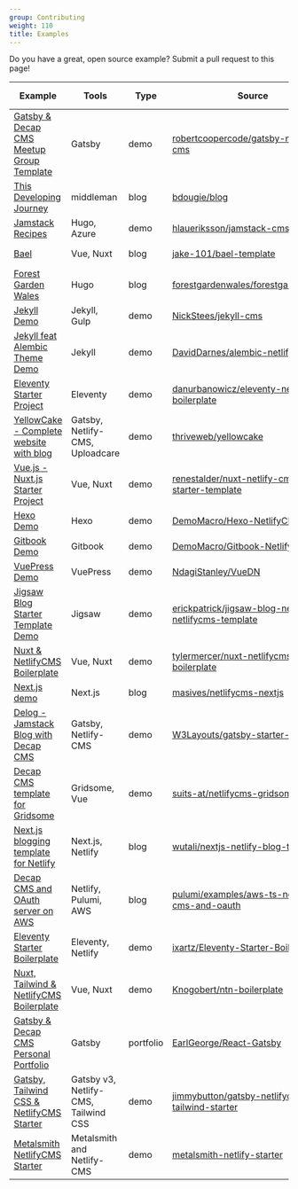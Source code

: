 ```yaml
---
group: Contributing
weight: 110
title: Examples
---
```


Do you have a great, open source example? Submit a pull request to this page!

Example | Tools | Type | Source | More info |
--- | --- | --- | --- | ---
[Gatsby & Decap CMS Meetup Group Template](https://github.com/robertcoopercode/gatsby-netlify-cms) | Gatsby | demo | [robertcoopercode/gatsby-netlify-cms](https://github.com/robertcoopercode/gatsby-netlify-cms) | [blog post](https://blog.logrocket.com/gatsby-netlify-cms-a-perfect-pairing-d50d59d16f67)
[This Developing Journey](https://briandouglas.me) | middleman | blog | [bdougie/blog](https://github.com/bdougie/blog) | [blog post](https://www.netlify.com/blog/2017/04/20/creating-a-blog-with-middleman-and-netlify-cms/)
[Jamstack Recipes](https://jamstack-cms.netlify.com) | Hugo, Azure | demo | [hlaueriksson/jamstack-cms](https://github.com/hlaueriksson/jamstack-cms) | [blog post](http://conductofcode.io/post/managing-content-for-a-jamstack-site-with-netlify-cms/)
[Bael](https://bael-theme.jake101.com/) | Vue, Nuxt | blog | [jake-101/bael-template](https://github.com/jake-101/bael-template) | [blog post](https://bael-theme.jake101.com/blog/2018-06-19-top-10-reasons-why)
[Forest Garden Wales](https://www.forestgarden.wales/) | Hugo | blog | [forestgardenwales/forestgarden.wales](https://github.com/forestgardenwales/forestgarden.wales) | [blog post](https://www.forestgarden.wales/blog/now-using-netlify-cms/)
[Jekyll Demo](https://jekyll-netlifycms.netlify.com/) | Jekyll, Gulp | demo | [NickStees/jekyll-cms](https://github.com/NickStees/jekyll-cms) | [read me](https://github.com/NickStees/jekyll-cms)
[Jekyll feat Alembic Theme Demo](https://alembic-kit-demo.netlify.com/) | Jekyll | demo | [DavidDarnes/alembic-netlifycms-kit](https://github.com/daviddarnes/alembic-netlifycms-kit) | [read me](https://github.com/daviddarnes/alembic-netlifycms-kit#starter-kit-for-alembic-with-netlify-cms)
[Eleventy Starter Project](https://eleventy-netlify-boilerplate.netlify.com/) | Eleventy | demo | [danurbanowicz/eleventy-netlify-boilerplate](https://github.com/danurbanowicz/eleventy-netlify-boilerplate) | [read me](https://github.com/danurbanowicz/eleventy-netlify-boilerplate)
[YellowCake - Complete website with blog](https://yellowcake.netlify.com) | Gatsby, Netlify-CMS, Uploadcare | demo | [thriveweb/yellowcake](https://github.com/thriveweb/yellowcake/) | [blog post](https://thriveweb.com.au/the-lab/yellowcake-gatsby-react-js-starter-project/)
[Vue.js - Nuxt.js Starter Project](https://github.com/renestalder/nuxt-netlify-cms-starter-template) | Vue, Nuxt | demo | [renestalder/nuxt-netlify-cms-starter-template](https://github.com/renestalder/nuxt-netlify-cms-starter-template) | [read me](https://github.com/renestalder/nuxt-netlify-cms-starter-template)
[Hexo Demo](https://hexocms.imst.xyz/) | Hexo | demo | [DemoMacro/Hexo-NetlifyCMS](https://github.com/DemoMacro/Hexo-NetlifyCMS) | [read me](https://github.com/DemoMacro/Hexo-NetlifyCMS)
[Gitbook Demo](https://gitbook.imst.xyz/) | Gitbook | demo | [DemoMacro/Gitbook-NetlifyCMS](https://github.com/DemoMacro/Gitbook-NetlifyCMS) | [read me](https://github.com/DemoMacro/Gitbook-NetlifyCMS)
[VuePress Demo](https://vuedn.netlify.app/) | VuePress | demo | [NdagiStanley/VueDN](https://github.com/NdagiStanley/VueDN) | [read me](https://github.com/NdagiStanley/VueDN)
[Jigsaw Blog Starter Template Demo](https://jigsaw-blog-netlify-netlifycms-template.netlify.com/) | Jigsaw | demo | [erickpatrick/jigsaw-blog-netlify-netlifycms-template](https://github.com/erickpatrick/jigsaw-blog-netlify-netlifycms-template) | [blog post](https://www.erickpatrick.net/blog/augmenting-tightenco-jigsaw-with-netlifycms/)
[Nuxt & NetlifyCMS Boilerplate](https://nuxt-netlifycms-boilerplate.netlify.com/) | Vue, Nuxt | demo | [tylermercer/nuxt-netlifycms-boilerplate](https://github.com/tylermercer/nuxt-netlifycms-boilerplate) | [read me](https://github.com/tylermercer/nuxt-netlifycms-boilerplate)
[Next.js demo](https://netlifycms-nextjs.netlify.com) | Next.js | blog | [masives/netlifycms-nextjs](https://github.com/masives/netlifycms-nextjs) | [read me](https://github.com/masives/netlifycms-nextjs)
[Delog - Jamstack Blog with Decap CMS](https://delog-w3layouts.netlify.com/) | Gatsby, Netlify-CMS | demo | [W3Layouts/gatsby-starter-delog](https://github.com/W3Layouts/gatsby-starter-delog) | [blog post](https://w3layouts.com/articles/delog-gatsby-starter-netlify-cms/)
[Decap CMS template for Gridsome](https://netlifycms-gridsome.suits.at/) | Gridsome, Vue | demo | [suits-at/netlifycms-gridsome](https://github.com/suits-at/netlifycms-gridsome) | [read me](https://github.com/suits-at/netlifycms-gridsome)
[Next.js blogging template for Netlify](https://nextjs-netlify-blog-template.netlify.app/) | Next.js, Netlify | blog | [wutali/nextjs-netlify-blog-template](https://github.com/wutali/nextjs-netlify-blog-template) | [read me](https://github.com/wutali/nextjs-netlify-blog-template)
[Decap CMS and OAuth server on AWS](https://github.com/pulumi/examples/tree/master/aws-ts-netlify-cms-and-oauth) | Netlify, Pulumi, AWS | blog | [pulumi/examples/aws-ts-netlify-cms-and-oauth](https://github.com/pulumi/examples/tree/master/aws-ts-netlify-cms-and-oauth) | [blog post](https://www.pulumi.com/blog/deploying-the-infrastructure-of-oauth-server-for-cms-app/)
[Eleventy Starter Boilerplate](https://creativedesignsguru.com/demo/Eleventy-Starter-Boilerplate/eleventy-starter-boilerplate-presentation/) | Eleventy, Netlify | demo | [ixartz/Eleventy-Starter-Boilerplate](https://github.com/ixartz/Eleventy-Starter-Boilerplate) | [read me](https://github.com/ixartz/Eleventy-Starter-Boilerplate)
[Nuxt, Tailwind & NetlifyCMS Boilerplate](https://ntn-boilerplate.netlify.app/) | Vue, Nuxt | demo | [Knogobert/ntn-boilerplate](https://github.com/Knogobert/ntn-boilerplate) | [read me](https://github.com/Knogobert/ntn-boilerplate#readme)
[Gatsby & Decap CMS Personal Portfolio](https://kind-mestorf-5a2bc0.netlify.com/) | Gatsby | portfolio | [EarlGeorge/React-Gatsby](https://github.com/EarlGeorge/React-Gatsby) | [read me](https://github.com/EarlGeorge/React-Gatsby/blob/master/README.md)
[Gatsby, Tailwind CSS & NetlifyCMS Starter](https://infallible-varahamihira-058515.netlify.app/) | Gatsby v3, Netlify-CMS, Tailwind CSS | demo | [jimmybutton/gatsby-netlifycms-tailwind-starter](https://github.com/jimmybutton/gatsby-netlifycms-tailwind-starter) | [read me](https://github.com/jimmybutton/gatsby-netlifycms-tailwind-starter#readme)
[Metalsmith NetlifyCMS Starter](https://metalsmith-netlify-starter.netlify.app/) | Metalsmith and Netlify-CMS | demo | [metalsmith-netlify-starter](https://github.com/wernerglinka/metalsmith-netlify-starter) | [read me](https://github.com/wernerglinka/metalsmith-netlify-starter#readme)
